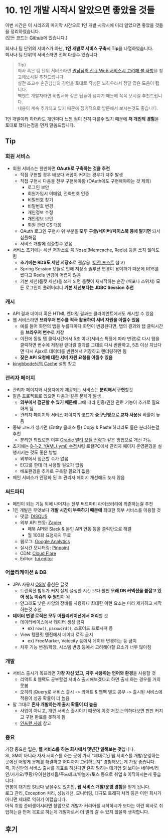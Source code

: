 # 10. 1인 개발 시작시 알았으면 좋았을 것들

이번 시간은 이 시리즈의 마지막 시간으로 1인 개발 시작시에 미리 알았으면 좋았을 것들을 정리하였습니다.  
(모든 코드는 [Github](https://github.com/jojoldu/springboot-webservice/tree/feature/10)에 있습니다.)  

회사나 팀 단위의 서비스가 아닌, **1인 개발로 서비스 구축시 Tip**을 나열하였습니다.  
회사나 팀 단위의 서비스라면 전혀 다를수 있습니다.  

> Tip)  
회사 혹은 팀 단위 서비스라면 [권남님의 신규 Web 서비스시 고려해 볼 사항](http://kwonnam.pe.kr/wiki/web/%EC%8B%A0%EA%B7%9C%EC%84%9C%EB%B9%84%EC%8A%A4)을 참고해보시길 추천드립니다.  
실전 초고수 손권남님의 경험을 토대로 작성된 노하우라서 정말 많은 도움이 됩니다.  
백엔드 개발자라면 비법서와 같은 팁들이 넘치기 때문에 꼭꼭 보시길 추천드립니다.  
내용이 계속 추가되고 있기 때문에 정기적으로 방문해서 보시는것도 좋습니다.

1인 개발이라 하더라도 개인마다 느낀 점이 전혀 다를수 있기 때문에 **저 개인의 경험**을 토대로 했다는점을 먼저 말씀드립니다.

## Tip

### 회원 서비스

* 회원 서비스는 웬만하면 **OAuth로 구축하는 것을 추천**
  * 직접 구현할 경우 배보다 배꼽이 커지는 경우가 자주 발생
  * 직접 구현시 다음을 전부 구현해야함 (OAuth에도 구현해야하는 것 제외)
    * 로그인 보안
    * 회원가입시 이메일, 전화번호 인증
    * 비밀번호 찾기
    * 비밀번호 변경
    * 개인정보 수정
    * 개인정보 보안
    * 회원 관련 CS 대응
  * OAuth 로그인 구현시 위 부분을 모두 **구글/네이버/페이스북 등에 맡기면** 되서 심플해짐
  * 서비스 개발에 집중할수 있음
* 서비스 초기에는 세션 저장소로 꼭 Nosql(Memcache, Redis) 등을 쓰지 않아도 됨
  * **초기에는 RDS도 세션 저장소**로 괜찮음 ([이전 포스트](http://jojoldu.tistory.com/170) 참고)
  * Spring Session 모듈로 인해 저장소 솔루션 변경이 용이하기 때문에 RDS를 썼다고 Redis 변경이 어렵지 않음
  * 기본 세션(톰캣 세션)을 쓰게 되면 톰캣이 재시작하는 순간 (배포나 스위치) 모든 로그인이 풀려버리니 **기본 세션보다는 JDBC Session 추천**

### 캐시

* API 결과 데이터 혹은 HTML 렌더링 결과는 클라이언트에서도 캐시할 수 있음
* 웹 서비스라면 **브라우저 변수를 적극 활용하여 서버 자원을 아낄수 있음**
  * 예를 들어 화면의 탭을 누를때마다 화면이 변경된다면, 탭의 결과와 탭 클릭시간을 **브라우저 변수**로 저장
  * 이전에 동일 탭 클릭시간에서 5초 이내(서비스 특징에 따라 변경)로 다시 탭을 클릭하면 변수에 저장된 랜더링 결과를 그대로 다시 반환하고, 5초 이상 지났다면 다시 Ajax로 데이터를 반환해서 저장하고 랜더링하면 됨
  * **잦은 API 요청에 대한 서버 자원 요청을 아낄수 있음**
* [kingbbode님의 Cache](https://docs.google.com/presentation/d/1tlSTzVxukHlsi_nXbTkVzk_QkOXNBDRfGcYXjggEAek/edit#slide=id.g2c02ac6770_0_221) 설명 참고

### 관리자 페이지

* 관리자 페이지와 사용자에게 제공되는 서비스는 **분리해서 구현**할것
* 같은 프로젝트로 있으면 다음과 같은 문제가 발생
  * **외부에서 접근할 수 있기 때문에** 그에 따라 인증/권한 관련 기능이 추가로 필요하게 됨
  * 관리자 페이지와 서비스 페이지의 코드가 **중구난방으로 교차 사용**될 확률이 높음
* 중복 코드가 생기면 (Entity 클래스 등) Copy & Paste 하더라도 둘은 분리하는걸 추천
  * 분리만 되있으면 이후 [Gradle 멀티 모듈 전략](http://jojoldu.tistory.com/123)과 같은 방법으로 개선 가능 
* 초기에는 [8-1-2. YAML(.yml) 수정](http://jojoldu.tistory.com/269)처럼 로컬PC에서 관리자 페이지 운영환경을 실행시키는 것도 좋은 방법
  * 외부에서 접근할 수가 없음
  * EC2를 한대 더 사용할 필요가 없음
  * 배포환경을 추가로 구축할 필요가 없음
* 메인 서비스가 안정화 된 후 관리자 페이지 개선해도 늦지 않음

### 써드파티

* 메인이 되는 기능 외에 나머지는 전부 써드파티 라이브러리에 의존하는걸 추천
* 1인 개발은 무엇보다 **개발 시간이 부족하기 때문에** 최대한 외부 서비스를 이용할 것
  * 댓글: [DISQUS](https://disqus.com/)
  * 외부 API 연동: [Zapier](https://zapier.com/)
    * 페북 API와 Slack & 본인 API 연동 등을 클릭만으로 해결
    * 월 100회 요청까지 무료
  * 웹로그: [Google Analytics](https://www.google.com/analytics/)
  * 실시간 모니터링: [Pinpoint](https://github.com/naver/pinpoint)
  * CDN: [Cloud Flare](https://www.cloudflare.com/plans/)
  * Editor: [tui.editor](https://github.com/nhnent/tui.editor)

### 어플리케이션 & DB

* JPA 사용시 [OSIV](http://kingbbode.tistory.com/27) 옵션은 끌것
  * 트랜잭션 범위가 커져 실제 설정한 시간 보다 훨씬 **오래 DB 커넥션을 붙잡고 있어 성능 이슈의 주 원인**이 됨 
  * 안그래도 낮은 사양의 장비를 사용하니 최대한 이런 요소는 미리 제거하고 시작하는것 추천
* **데이터 변경 로직은 모두 어플리케이션에서 처리**할 것
  * 데이터베이스에서 데이터 생성 금지
    * ex) ```now()```, ```password()```, 스토어드 프로시져 등
  * View 템플릿 엔진에서 데이터 로직 금지
    * ex) FreeMarker, Velocity 등에서 데이터 변경하는 등 금지 
  * 차후 기능 변경/확장, 시스템 변경 등에서 고려해야할 요소가 너무 많아짐
  

### 개발

* 서비스 출시가 목표라면 **가장 자신 있고, 자주 사용하는 언어와 환경**을 사용할 것
  * 리액트 & 웹팩도 공부할겸 서비스 출시해보겠다고 하면 출시 하는 경우를 거의 못봄
  * 오히려 jQuery로 서비스 출시 -> 리액트 & 웹팩 별도 공부 -> 출시된 서비스에 적용이 성공 확률이 더 높음
* 말 그대로 **혼자 개발하는게 출시 확률이 더 높음**
  * 사업이 아니고, 개인 서비스 출시이기 때문에 이것 저것 논의하다보면 판만 커지고 구현 완료를 못하게 됨
  * [인프런 사례](https://www.slideshare.net/hodoogwaja/ss-81938573) 참고

### 중요

가장 중요한 팁은, **웹 서비스를 하는 회사에서 몇년간 일해보는 것**입니다.  
SI, SM이 아니라 자사 서비스를 하는 곳에 가서 "제대로된 웹 서비스를 개발/운영하는 곳에선 어떻게 문제를 해결하고 어디까지 고려하는지" 경험해보는게 가장 좋습니다.  
즉, 자신만의 서비스 출시를 목표로 하신다면 흔히 말하는 대기업 SI 보다는 네이버/라인/카카오/쿠팡/우아한형제들/푸드테크/야놀자/토스 등으로 취업 & 이직하시는게 좋습니다.  
연봉이 대기업 SI보다 낮을수도 있지만, **웹 서비스 개발/운영 경험**을 얻게 됩니다.  
로그 관리, Exception 처리, 성능개선, 모니터링, 대규모 트래픽 처리 등은 이런 회사가 아니면 제대로 익히기 어렵습니다.  
아직 취업 준비생이시라면 창업으로 개발자 커리어를 시작하시가 보다는 이런 회사로 취업하는걸 먼저 목표로 하는게 개발자로서 더 멀리 갈 수 있지 않을까 생각합니다. 

## 후기



